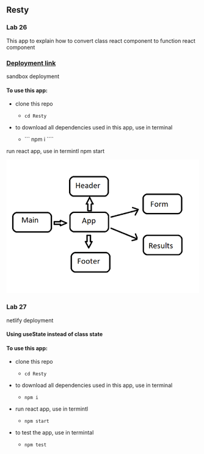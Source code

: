 ## Resty


### Lab 26
This app to explain how to convert class react component to function react component
### [Deployment link](https://611810968c682188c259f3fa--stoic-stonebraker-7d6d18.netlify.app/)

sandbox deployment

#### To use this app:

* clone this repo
    * ``` cd Resty ```

* to download all dependencies used in this app, use in terminal
    *  ``` npm i ````

run react app, use in termintl
npm start

![](https://github.com/MURADALSHORMAN/Resty/blob/main/labb.png)

### Lab 27
netlify deployment

#### Using useState instead of class state

#### To use this app:

* clone this repo
   *  ``` cd Resty ```

* to download all dependencies used in this app, use in terminal
   * ``` npm i ```

* run react app, use in termintl
   * ``` npm start ```

* to test the app, use in termintal
   * ``` npm test ```
